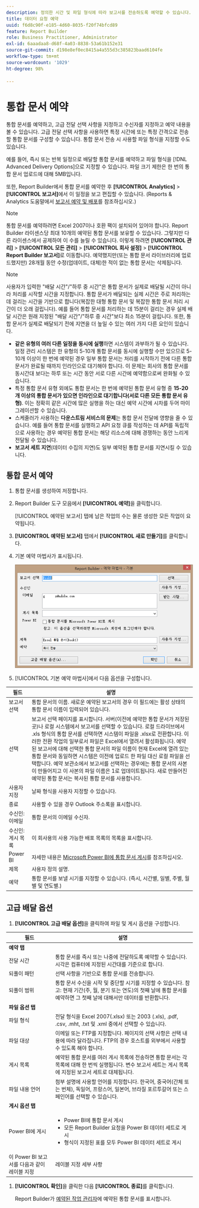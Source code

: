 ```yaml
---
description: 정의한 시간 및 파일 형식에 따라 보고서를 전송하도록 예약할 수 있습니다.
title: 데이터 요청 예약
uuid: f6d8c90f-e185-4d60-8035-f20f74bfcd89
feature: Report Builder
role: Business Practitioner, Administrator
exl-id: 6aaadaa8-d68f-4a03-8838-53a61b152e31
source-git-commit: d198e8ef0ec8415a4a555d3c385823baad6104fe
workflow-type: tm+mt
source-wordcount: '1029'
ht-degree: 98%

---
```


# 통합 문서 예약

통합 문서를 예약하고, 고급 전달 선택 사항을 지정하고 수신자를 지정하고 예약 내용을 볼 수 있습니다. 고급 전달 선택 사항을 사용하면 특정 시간에 또는 특정 간격으로 전송할 통합 문서를 구성할 수 있습니다. 통합 문서 전송 시 사용할 파일 형식을 지정할 수도 있습니다.

예를 들어, 즉시 또는 반복 일정으로 배달할 통합 문서를 예약하고 파일 형식을 [!DNL Advanced Delivery Options]으로 지정할 수 있습니다. 파일 크기 제한은 한 번의 통합 문서 업로드에 대해 5MB입니다.

또한, Report Builder에서 통합 문서를 예약한 후 **[!UICONTROL Analytics]** > **[!UICONTROL 보고서]**&#x200B;에서 이 일정을 보고 편집할 수 있습니다. (Reports &amp; Analytics 도움말에서 [보고서 예약 및 배포](/help/analyze/reports-analytics/scheduling.md)를 참조하십시오.)

>[!NOTE]
>
>통합 문서를 예약하려면 Excel 2007이나 호환 팩이 설치되어 있어야 합니다. Report Builder 라이센스당 최대 10개의 예약된 통합 문서를 보유할 수 있습니다. 그렇지만 다른 라이센스에서 공제하여 이 수를 늘릴 수 있습니다. 이렇게 하려면 **[!UICONTROL 관리]** > **[!UICONTROL 모든 관리]** > **[!UICONTROL 회사 설정]** > **[!UICONTROL Report Builder 보고서]**&#x200B;로 이동합니다. 예약했지만(또는 통합 문서 라이브러리에 업로드했지만) 28개월 동안 수정(업데이트, 대체)한 적이 없는 통합 문서는 삭제됩니다.

>[!NOTE]
>
>사용자가 입력한 &quot;배달 시간&quot;/&quot;하루 중 시간&quot;은 통합 문서가 실제로 배달될 시간이 아니라 처리를 시작할 시간을 지정합니다. 통합 문서가 배달되는 실제 시간은 주로 처리하는 데 걸리는 시간을 기반으로 합니다(복잡한 대형 통합 문서 및 복잡한 통합 문서 처리 시간이 더 오래 걸립니다). 예를 들어 통합 문서를 처리하는 데 15분이 걸리는 경우 실제 배달 시간은 원래 지정된 &quot;배달 시간&quot;/&quot;하루 중 시간&quot;보다 최소 15분이 걸립니다.
>또한, 통합 문서가 실제로 배달되기 전에 지연을 더 높일 수 있는 여러 가지 다른 요인이 있습니다.
>
> * **같은 유형의 여러 다른 일정을 동시에 실행**&#x200B;하면 시스템이 과부하가 될 수 있습니다. 일정 관리 시스템은 한 유형의 5-10개 통합 문서를 동시에 실행할 수만 있으므로 5-10개 이상이 한 번에 예약된 경우 일부 통합 문서는 처리를 시작하기 전에 다른 통합 문서가 완료될 때까지 인라인으로 대기해야 합니다. 이 문제는 회사의 통합 문서를 동시간대 보다는 하루 또는 시간 동안 서로 다른 시간에 예약함으로써 완화될 수 있습니다.
> * 특정 통합 문서 유형 외에도 통합 문서는 한 번에 예약된 통합 문서 유형 중 **15-20개 이상의 통합 문서가 있으면 인라인으로 대기합니다(서로 다른 모든 통합 문서 유형)**. 이는 정확히 같은 시간에 많은 실행을 하는 대신 예약 시간에 시차를 두어 마이그레이션할 수 있습니다.
> * 스케줄러가 사용하는 **다운스트림 서비스의 문제**&#x200B;는 통합 문서 전달에 영향을 줄 수 있습니다. 예를 들어 통합 문서를 실행하고 API 요청 큐를 작성하는 데 API를 독립적으로 사용하는 경우 예약된 통합 문서는 해당 리소스에 대해 경쟁하는 동안 느리게 전달될 수 있습니다.
> * **보고서 세트 지연**(데이터 수집의 지연)도 일부 예약된 통합 문서를 지연시킬 수 있습니다.


## 통합 문서 예약

1. 통합 문서를 생성하여 저장합니다.
1. Report Builder 도구 모음에서 **[!UICONTROL 예약]**&#x200B;을 클릭합니다.

   [!UICONTROL 예약된 보고서] 탭에 남은 작업의 수는 물론 생성한 모든 작업이 요약됩니다.
1. **[!UICONTROL 예약된 보고서]** 탭에서 **[!UICONTROL 새로 만들기]**&#x200B;를 클릭합니다.
1. 기본 예약 마법사가 표시됩니다. 

   ![](assets/simple-schedule-wizard.png)

1. [!UICONTROL 기본 예약 마법사]에서 다음 옵션을 구성합니다. 

| 필드 | 설명 |
|--- |--- |
| 보고서 선택 | 통합 문서의 이름. 새로운 예약된 보고서의 경우 이 필드에는 활성 상태의 통합 문서 이름이 입력되어 있습니다. |
| 선택 | 보고서 선택 페이지를 표시합니다. 서버(이전에 예약한 통합 문서가 저장된 곳)나 로컬 시스템에서 보고서를 선택할 수 있습니다. 로컬 드라이브에서 .xls 형식의 통합 문서를 선택하면 시스템이 파일을 .xlsx로 전환합니다. 이러한 전환 작업의 일부로서 파일은 Excel에서 열려서 활성화됩니다. 예약된 보고서에 대해 선택한 통합 문서의 파일 이름이 현재 Excel에 열려 있는 통합 문서와 동일하면 시스템은 이전에 업로드 한 파일 대신 로컬 파일을 선택합니다. 예약 보관소에서 보고서를 선택하는 경우에는 통합 문서의 사본이 만들어지고 이 사본의 파일 이름은 1로 업데이트됩니다. 새로 만들어진 예약된 통합 문서는 복사된 통합 문서를 사용합니다. |
| 사용자 지정 | 날짜 형식을 사용자 지정할 수 있습니다. |
| 종료 | 사용할 수 있을 경우 Outlook 주소록을 표시합니다. |
| 수신인: 이메일 | 통합 문서의 이메일 수신자. |
| 수신인: 게시 목록 | 이 회사용의 사용 가능한 배포 목록의 목록을 표시합니다. |
| Power BI | 자세한 내용은 [Microsoft Power BI에 통합 문서 게시](/help/analyze/report-builder/c-publish-power-bi/integration-power-bi.md)를 참조하십시오. |
| 제목 | 사용자 정의 설명. |
| 예약 | 통합 문서를 보낼 시기를 지정할 수 있습니다. (즉시, 시간별, 일별, 주별, 월별 및 연도별.) |

## 고급 배달 옵션

1. **[!UICONTROL 고급 배달 옵션]**&#x200B;을 클릭하여 파일 및 게시 옵션을 구성합니다. 

| 필드 | 설명 |
|--- |--- |
| **예약 탭** |  |
| 전달 시간 | 통합 문서를 즉시 또는 나중에 전달하도록 예약할 수 있습니다. 시각은 컴퓨터에 지정된 시간대를 기준으로 합니다. |
| 되풀이 패턴 | 선택 사항을 기반으로 통합 문서를 전송합니다. |
| 되풀이 범위 | 통합 문서 수신을 시작 및 중단할 시기를 지정할 수 있습니다.   참고: 현재 기간(주, 월, 분기 또는 연도)의 첫째 날에 통합 문서를 예약하면 그 첫째 날에 대해서만 데이터를 반환합니다. |
| **파일 옵션 탭** |  |
| 파일 형식 | 전달 형식을 Excel 2007(.xlsx) 또는 2003 (.xls), .pdf, .csv, .mht, .txt 및 .xml 중에서 선택할 수 있습니다. |
| 파일 대상 | 이메일 또는 FTP를 지정합니다. 페이지의 선택 사항은 선택 내용에 따라 달라집니다. FTP의 경우 호스트를 외부에서 사용할 수 있도록 해야 합니다. |
| 게시 목록 | 예약된 통합 문서를 여러 게시 목록에 전송하면 통합 문서는 각 목록에 대해 한 번씩 실행됩니다. 변수 보고서 세트는 게시 목록에 지정된 보고서 세트로 대체됩니다. |
| 파일 내용 언어 | 첨부 설명에 사용할 언어를 지정합니다. 한국어, 중국어(간체 또는 번체), 독일어, 프랑스어, 일본어, 브라질 포르투갈어 또는 스페인어를 선택할 수 있습니다. |
| **게시 옵션 탭** |  |
| Power BI에 게시 | <ul><li>Power BI에 통합 문서 게시</li><li>모든 Report Builder 요청을 Power BI 데이터 세트로 게시</li><li>형식이 지정된 표를 모두 Power BI 데이터 세트로 게시</li></ul> |
| 이 Power BI 보고서를 다음과 같이 레이블 지정 | 레이블 지정 세부 사항 |

1. **[!UICONTROL 확인]**&#x200B;을 클릭한 다음 **[!UICONTROL 종료]**&#x200B;를 클릭합니다.

   Report Builder가 [예약된 작업 관리자](/help/analyze/report-builder/r-arb-scheduled-reports.md)에 예약된 통합 문서를 표시합니다.
